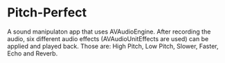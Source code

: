 # Pitch-Perfect

A sound manipulaton app that uses AVAudioEngine. After recording the audio, six different audio effects (AVAudioUnitEffects are used) can be applied and played back. Those are: High Pitch, Low Pitch, Slower, Faster, Echo and Reverb.
